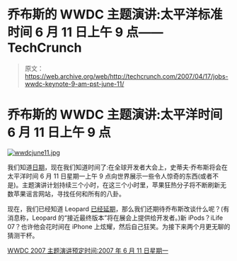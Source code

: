 # 乔布斯的 WWDC 主题演讲:太平洋标准时间 6 月 11 日上午 9 点——TechCrunch

> 原文：<https://web.archive.org/web/http://techcrunch.com/2007/04/17/jobs-wwdc-keynote-9-am-pst-june-11/>

# 乔布斯的 WWDC 主题演讲:太平洋时间 6 月 11 日上午 9 点

[![wwdcjune11.jpg](img/d3c86c9d3147f1d661f70744c650ea72.png)](https://web.archive.org/web/20210305200141/https://beta.techcrunch.com/wp-content/uploads/2007/04/wwdcjune11.jpg "wwdcjune11.jpg")

我们知道[日期](https://web.archive.org/web/20210305200141/http://crunchgear.com/2007/02/06/wwdc-apple-sets-date-we-speculate/)，现在我们知道时间了:在全球开发者大会上，史蒂夫·乔布斯将会在太平洋时间 6 月 11 日星期一上午 9 点向世界展示一些令人惊奇的东西(或者不是)。主题演讲计划持续三个小时，在这三个小时里，苹果狂热分子将不断刷新无数苹果谣言网站，寻找任何和所有的八卦。

现在，我们已经知道 Leopard [已经延期](https://web.archive.org/web/20210305200141/http://crunchgear.com/2007/04/14/leopard-gets-its-spots-in-october/)，那么我们还期待乔布斯改谈什么呢？(有消息称，Leopard 的“接近最终版本”将在展会上提供给开发者。)新 iPods？iLife 07？也许他会花时间在 iPhone 上炫耀，然后自己狂笑。为接下来两个月更无聊的猜测干杯。

[WWDC 2007 主题演讲预定时间:2007 年 6 月 11 日星期一](https://web.archive.org/web/20210305200141/http://www.macrumors.com/2007/04/16/wwdc-20097-keynote-scheduled-monday-june-11th/)